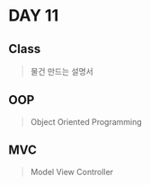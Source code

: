# DAY 11

## Class
> 물건 만드는 설명서


## OOP
> Object Oriented Programming

## MVC
> Model View Controller